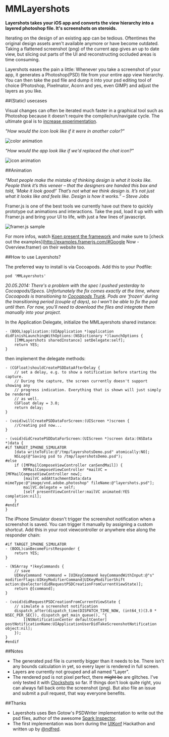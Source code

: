 MMLayershots
============

**Layershots takes your iOS app and converts the view hierarchy into a layered photoshop file. It's screenshots on steroids.**

Iterating on the design of an existing app can be tedious. Oftentimes the original design assets aren't available anymore or have become outdated. Taking a flattened screenshot (png) of the current app gives an up to date view, but slicing out parts of the UI and reconstructing occluded areas is time consuming.

Layershots eases the pain a little: Whenever you take a screenshot of your app, it generates a Photoshop(PSD) file from your entire app view hierarchy. You can then take the psd file and dump it into your psd editing tool of choice (Photoshop, Pixelmator, Acorn and yes, even GIMP) and adjust the layers as you like.


##(Static) usecases

Visual changes can often be iterated much faster in a graphical tool such as Photoshop because it doesn't require the compile/run/navigate cycle. The ultimate goal is to [increase experimentation](http://vimeo.com/36579366).

*"How would the icon look like if it were in another color?"*

![color animation][]

*"How would the app look like if we'd replaced the chat icon?"*

![icon animation][]

##Animation

*“Most people make the mistake of thinking design is what it looks like. People think it’s this veneer – that the designers are handed this box and told, ‘Make it look good!’ That’s not what we think design is. It’s not just what it looks like and feels like. Design is how it works.” – Steve Jobs*

Framer.js is one of the best tools we currently have out there to quickly prototype out animations and interactions. Take the psd, load it up with with Framer.js and bring your UI to life, with just a few lines of javascript.

![framer.js sample][]

For more infos, watch [Koen present the framework](http://vimeo.com/74712901) and make sure to [check out the examples](http://examples.framerjs.com/#Google Now - Overview.framer) on their website too.

##How to use Layershots?

The preferred way to install is via Cocoapods. Add this to your Podfile:
	
	pod 'MMLayershots'

*20.05.2014: There's a problem with the spec I pushed yesterday to Cocoapods/Specs. Unfortunately the fix comes exactly at the time, where Cocoapods is transitioning to [Cocoapods Trunk][]. Pods are 'frozen' during the transitioning period (couple of days), so I won't be able to fix the pod until then. For now, you'll need to download the files and integrate them manually into your project.*

In the Application Delegate, initialize the MMLayershots shared instance:

```objc
- (BOOL)application:(UIApplication *)application didFinishLaunchingWithOptions:(NSDictionary *)launchOptions {
	[[MMLayershots sharedInstance] setDelegate:self];
    return YES;
}
```

then implement the delegate methods:

```objc
- (CGFloat)shouldCreatePSDDataAfterDelay {
	// set a delay, e.g. to show a notification before starting the capture.
	// During the capture, the screen currently doesn't support showing any
	// progress indication. Everything that is shown will just simply be rendered
	// as well.
	CGFloat delay = 3.0;
    return delay;
}

- (void)willCreatePSDDataForScreen:(UIScreen *)screen {
    //Creating psd now...
}

- (void)didCreatePSDDataForScreen:(UIScreen *)screen data:(NSData *)data {
#if TARGET_IPHONE_SIMULATOR
    [data writeToFile:@"/tmp/layershotsDemo.psd" atomically:NO];
    NSLog(@"Saving psd to /tmp/layershotsDemo.psd");
#else
    if ([MFMailComposeViewController canSendMail]) {
        MFMailComposeViewController *mailVC = [MFMailComposeViewController new];
        [mailVC addAttachmentData:data mimeType:@"image/vnd.adobe.photoshop" fileName:@"layershots.psd"];
        mailVC.delegate = self;
        [self presentViewController:mailVC animated:YES completion:nil];
    }
#endif
}
```

The iPhone Simulator doesn't trigger the screenshot notification when a screenshot is saved. You can trigger it manually by assigning a custom shortcut. Add this in your root viewcontroller or anywhere else along the responder chain:

```objc
#if TARGET_IPHONE_SIMULATOR
- (BOOL)canBecomeFirstResponder {
    return YES;
}

- (NSArray *)keyCommands {
	// save
    UIKeyCommand *command = [UIKeyCommand keyCommandWithInput:@"s" modifierFlags:UIKeyModifierCommand|UIKeyModifierShift action:@selector(didRequestPSDCreationFromCurrentViewState)];
    return @[command];
}

- (void)didRequestPSDCreationFromCurrentViewState {
    // simulate a screenshot notification
    dispatch_after(dispatch_time(DISPATCH_TIME_NOW, (int64_t)(3.0 * NSEC_PER_SEC)), dispatch_get_main_queue(), ^{
        [[NSNotificationCenter defaultCenter] postNotificationName:UIApplicationUserDidTakeScreenshotNotification object:nil];
    });
}
#endif
```


##Notes
- The generated psd file is currently bigger than it needs to be. There isn't any bounds calculation in yet, so every layer is rendered in full screen.
- Layers are currently not grouped and all named "Layer".
- The rendered psd is not pixel perfect, there <strike>might be</strike> are glitches. I've only tested it with [Clockshots][] so far. If things don't look quite right, you can always fall back onto the screenshot (png). But also file an issue and submit a pull request, that way everyone benefits.


##Thanks
- Layershots uses Ben Gotow's PSDWriter implementation to write out the psd files, author of the awesome [Spark Inspector](http://sparkinspector.com).
- The first implementation was born during the [UIKonf](http://uikonf.com) Hackathon and written up by [@ndfred](http://twitter.com/ndfred).

[color animation]: http://vpdn.github.io/images/2014-05-18_Layershots/clockshots_color_variation.gif
[icon animation]: http://vpdn.github.io/images/2014-05-18_Layershots/clockshots_icons_variation.gif
[framer.js sample]: http://vpdn.github.io/images/2014-05-18_Layershots/clockshots_animation.gif
[Framer.js]: http://framerjs.com
[Clockshots]: http://clockshots.com
[Cocoapods Trunk]: http://blog.cocoapods.org/CocoaPods-Trunk/#trunk
